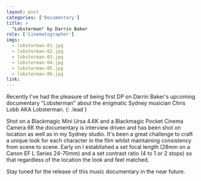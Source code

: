 ```yaml
---
layout: post
categories: ['Documentary']
title: >
  "Lobsterman" by Darrin Baker
role: ['Cinematographer']
imgs: 
  - lobsterman-01.jpg
  - lobsterman-02.jpg
  - lobsterman-03.jpg
  - lobsterman-04.jpg
  - lobsterman-05.jpg
  - lobsterman-06.jpg
link: 
---
```


Recently I've had the pleasure of being first DP on Darrin Baker's upcoming documentary "Lobsterman" about the enigmatic Sydney musician Chris Lobb AKA Lobsterman.
{: .lead }

Shot on a Blackmagic Mini Ursa 4.6K and a Blackmagic Pocket Cinema Camera 6K the documentary is interview driven and has been shot on location as well as in my Sydney studio. It's been a great challenge to craft a unique look for each character in the film whilst maintaining consistency from scene to scene. Early on I established a set focal length (28mm on a Canon EF L Series 24-70mm) and a set contrast ratio (4 to 1 or 2 stops) so that regardless of the location the look and feel matched.

Stay tuned for the release of this music documentary in the near future.
